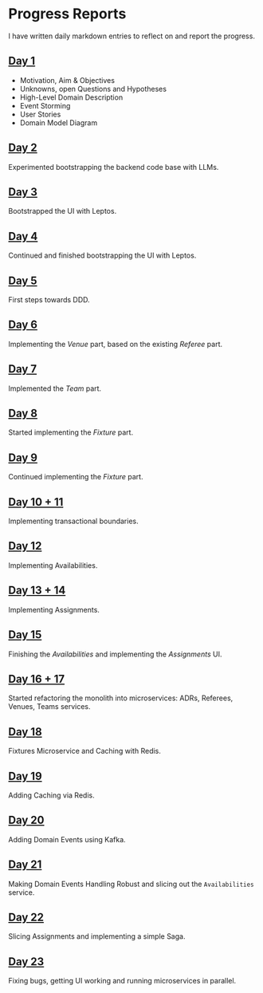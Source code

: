 # Progress Reports

I have written daily markdown entries to reflect on and report the progress.

## [Day 1](./week1/day1/README.md)

- Motivation, Aim & Objectives
- Unknowns, open Questions and Hypotheses
- High-Level Domain Description
- Event Storming
- User Stories
- Domain Model Diagram

## [Day 2](./week1/day2/README.md)

Experimented bootstrapping the backend code base with LLMs.

## [Day 3](./week1/day3/README.md)

Bootstrapped the UI with Leptos.

## [Day 4](./week1/day4/README.md)

Continued and finished bootstrapping the UI with Leptos.

## [Day 5](./week1/day5/README.md)

First steps towards DDD.

## [Day 6](./week2/day6/README.md)

Implementing the *Venue* part, based on the existing *Referee* part.

## [Day 7](./week2/day7/README.md)

Implemented the *Team* part.

## [Day 8](./week2/day8/README.md)

Started implementing the *Fixture* part.

## [Day 9](./week2/day9/README.md)

Continued implementing the *Fixture* part.

## [Day 10 + 11](./week2/day10/README.md)

Implementing transactional boundaries.

## [Day 12](./week3/day12/README.md)

Implementing Availabilities.

## [Day 13 + 14](./week3/day13/README.md)

Implementing Assignments.

## [Day 15](./week3/day15/README.md)

Finishing the *Availabilities* and implementing the *Assignments* UI.

## [Day 16 + 17](./week4/day16/README.md)

Started refactoring the monolith into microservices: ADRs, Referees, Venues, Teams services.

## [Day 18](./week4/day18/README.md)

Fixtures Microservice and Caching with Redis.
    
## [Day 19](./week4/day19/README.md)

Adding Caching via Redis.

## [Day 20](./week5/day20/README.md)

Adding Domain Events using Kafka.

## [Day 21](./week5/day21/README.md)

Making Domain Events Handling Robust and slicing out the `Availabilities` service.

## [Day 22](./week5/day22/README.md)

Slicing Assignments and implementing a simple Saga.

## [Day 23](./week6/day23/README.md)

Fixing bugs, getting UI working and running microservices in parallel.
